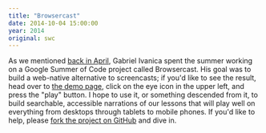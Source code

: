 ```yaml
---
title: "Browsercast"
date: 2014-10-04 15:00:00
year: 2014
original: swc
---
```

<p>
  As we mentioned <a href="{{site.baseurl}}/blog/2014/04/gsoc-projects-2014.html">back in April</a>,
  Gabriel Ivanica spent the summer working on a Google Summer of Code project called Browsercast.
  His goal was to build a web-native alternative to screencasts;
  if you'd like to see the result,
  head over to <a href="http://redenergy.github.io/Browsercast/">the demo page</a>,
  click on the eye icon in the upper left,
  and press the "play" button.
  I hope to use it,
  or something descended from it,
  to build searchable, accessible narrations of our lessons
  that will play well on everything from desktops through tablets to mobile phones.
  If you'd like to help,
  please <a href="https://github.com/ReDEnergy/Browsercast">fork the project on GitHub</a>
  and dive in.
</p>
